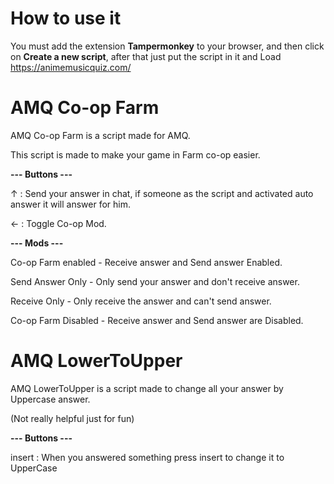 # How to use it

You must add the extension **Tampermonkey** to your browser, and then click on **Create a new script**, after that just put the script in it and Load https://animemusicquiz.com/

# AMQ Co-op Farm

AMQ Co-op Farm is a script made for AMQ.

This script is made to make your game in Farm co-op easier.

**--- Buttons ---**

↑ : Send your answer in chat, if someone as the script and activated auto answer it will answer for him.

← : Toggle Co-op Mod.

**--- Mods ---**

Co-op Farm enabled  - Receive answer and Send answer Enabled.

Send Answer Only    - Only send your answer and don't receive answer.

Receive Only        - Only receive the answer and can't send answer.

Co-op Farm Disabled - Receive answer and Send answer are Disabled.

# AMQ LowerToUpper

AMQ LowerToUpper is a script made to change all your answer by Uppercase answer.

(Not really helpful just for fun)

**--- Buttons ---**

insert : When you answered something press insert to change it to UpperCase

